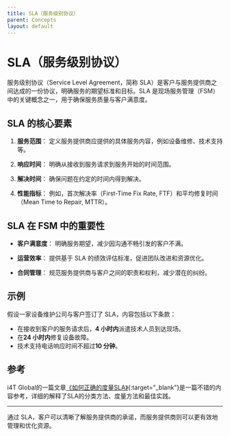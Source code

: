 ```yaml
---
title: SLA（服务级别协议）
parent: Concepts
layout: default
---
```


# SLA（服务级别协议）

服务级别协议（Service Level Agreement，简称 SLA）是客户与服务提供商之间达成的一份协议，明确服务的期望标准和目标。SLA 是现场服务管理（FSM）中的关键概念之一，用于确保服务质量与客户满意度。

## SLA 的核心要素

1. **服务范围**：
   定义服务提供商应提供的具体服务内容，例如设备维修、技术支持等。

2. **响应时间**：
   明确从接收到服务请求到服务开始的时间范围。

3. **解决时间**：
   确保问题在约定的时间内得到解决。

4. **性能指标**：
   例如，首次解决率（First-Time Fix Rate, FTF）和平均修复时间（Mean Time to Repair, MTTR）。

## SLA 在 FSM 中的重要性

- **客户满意度**：
  明确服务期望，减少因沟通不畅引发的客户不满。

- **运营效率**：
  提供基于 SLA 的绩效评估标准，促进团队改进和资源优化。

- **合同管理**：
  规范服务提供商与客户之间的职责和权利，减少潜在的纠纷。

## 示例

假设一家设备维护公司与客户签订了 SLA，内容包括以下条款：

- 在接收到客户的服务请求后，**4 小时内**派遣技术人员到达现场。
- 在**24 小时内**修复设备故障。
- 技术支持电话响应时间不超过**10 分钟**。

## 参考

i4T Global的一篇文章[《如何正确的度量SLA》](https://i4tglobal.com/service-level-agreement-field-service-companies/){:target="_blank"}是一篇不错的内容参考，详细的解释了SLA的分类方法、度量方法和最佳实践。

---

通过 SLA，客户可以清晰了解服务提供商的承诺，而服务提供商则可以更有效地管理和优化资源。

